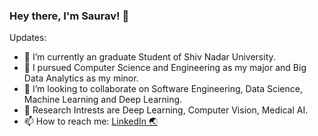 ### Hey there, I'm Saurav!  👋


Updates:

- 🔭 I’m currently an graduate Student of Shiv Nadar University.
- 🌱 I pursued Computer Science and Engineering as my major and Big Data Analytics as my minor.
- 👯 I’m looking to collaborate on Software Engineering, Data Science, Machine Learning and Deep Learning.
- 💬 Research Intrests are Deep Learning, Computer Vision, Medical AI. <!-- - 🤔 I’m looking for help with ... -->
- 📫 How to reach me: [LinkedIn 🌏](https://www.linkedin.com/in/saurav-thakur-357575174/)
<!-- - ⚡ Fun fact: I am also a musician -->
<!-- - 😄 Pronouns: He/Him -->

<!-- <img src="https://github-readme-stats.vercel.app/api?username=saurav-thakur&&show_icons=true&title_color=ffffff&icon_color=bb2acf&text_color=daf7dc&bg_color=151515&hide=contribs,prs"> -->


